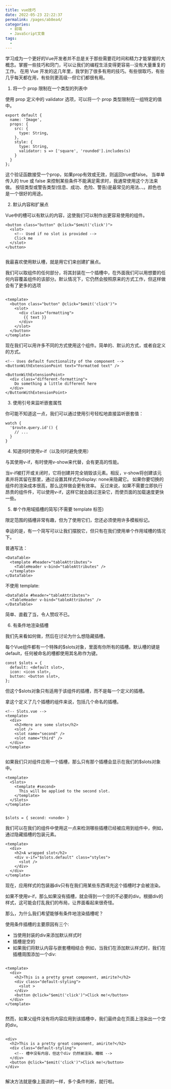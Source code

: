 ```yaml
---
title: vue技巧
date: 2022-05-23 22:22:37
permalink: /pages/ab8ea4/
categories:
  - 前端
  - JavaScript文章
tags:
  - 
---
```

学习成为一个更好的Vue开发者并不总是关于那些需要花时间和精力才能掌握的大概念。掌握一些技巧和窍门，可以让我们的编程生活变得更容易--没有大量重复的工作。
在用 Vue 开发的这几年里，我学到了很多有用的技巧。有些很取巧，有些几乎每天都在用，有些则更高级--但它们都很有用。

1. 将一个 prop 限制在一个类型的列表中

使用 prop 定义中的 validator 选项，可以将一个 prop 类型限制在一组特定的值中。


```
export default {
  name: 'Image',
  props: {
    src: {
      type: String,
    },
    style: {
      type: String,
      validator: s => ['square', 'rounded'].includes(s)
    }
  }
};

```

这个验证函数接受一个prop，如果prop有效或无效，则返回true或false。
当单单传入的 true 或 false 来控制某些条件不能满足需求时，我通常使用这个方法来做。
按钮类型或警告类型(信息、成功、危险、警告)是最常见的用法、、。颜色也是一个很好的用途。

2. 默认内容和扩展点

Vue中的槽可以有默认的内容，这使我们可以制作出更容易使用的组件。

```
<button class="button" @click="$emit('click')">
  <slot>
    <!-- Used if no slot is provided -->
    Click me
  </slot>
</button>


```

我最喜欢使用默认槽，就是用它们来创建扩展点。

我们可以取组件的任何部分，将其封装在一个插槽中，在外面我们可以用想要的任何内容覆盖组件的该部分。默认情况下，它仍然会按照原来的方式工作，但这样做会有了更多的选项

```

<template>
  <button class="button" @click="$emit('click')">
    <slot>
      <div class="formatting">
        {{ text }}
      </div>
    </slot>
  </button>
</template>

```

现在我们可以用许多不同的方式使用这个组件。简单的、默认的方式，或者自定义的方式。    

```vue
<!-- Uses default functionality of the component -->
<ButtonWithExtensionPoint text="Formatted text" />

<ButtonWithExtensionPoint>
  <div class="different-formatting">
    Do something a little different here
  </div>
</ButtonWithExtensionPoint>

```

3. 使用引号来监听嵌套属性

你可能不知道这一点，我们可以通过使用引号轻松地直接监听嵌套值： 

```
watch {
  '$route.query.id'() {
    // ...
  }
}

```

4. 知道何时使用v-if（以及何时避免使用）

与其使用v-if，有时使用v-show来代替，会有更高的性能。

<ComplicatedChart v-show="chartEnabled" />


当v-if被打开或关闭时，它将创建并完全销毁该元素。相反，v-show将创建该元素并将其留在那里，通过设置其样式为display: none来隐藏它。
如果你要切换的组件的渲染成本很高，那么这样做会更有效率。
反过来说，如果不需要立即执行昂贵的组件件，可以使用v-if，这样它就会跳过渲染它，而使页面的加载速度更快一些。


5. 单个作用域插槽的简写(不需要 template 标签)

限定范围的插槽非常有趣，但为了使用它们，您还必须使用许多模板标记。

幸运的是，有一个简写可以让我们摆脱它，但只有在我们使用单个作用域槽的情况下。

普通写法：

```
<DataTable>
  <template #header="tableAttributes">
    <TableHeader v-bind="tableAttributes" />
  </template>
</DataTable>
```

不使用 template:

```
<DataTable #header="tableAttributes">
  <TableHeader v-bind="tableAttributes" />
</DataTable>
```

简单、直截了当，令人赞叹不已。

6. 有条件地渲染插槽

我们先来看如何做，然后在讨论为什么想隐藏插槽。

每个Vue组件都有一个特殊的$slots对象，里面有你所有的插槽。默认槽的键是default，任何被命名的槽都使用其名称作为键。

```
const $slots = {
  default: <default slot>,
  icon: <icon slot>,
  button: <button slot>,
};
```

但这个$slots对象只有适用于该组件的插槽，而不是每一个定义的插槽。

拿这个定义了几个插槽的组件来说，包括几个命名的插槽。

```
<!-- Slots.vue -->
<template>
  <div>
    <h2>Here are some slots</h2>
    <slot />
    <slot name="second" />
    <slot name="third" />
  </div>
</template>


```


如果我们只对组件应用一个插槽，那么只有那个插槽会显示在我们的$slots对象中。
    

```
<template>
  <Slots>
    <template #second>
      This will be applied to the second slot.
    </template>
  </Slots>
</template>


```

```
$slots = { second: <vnode> }
```

我们可以在我们的组件中使用这一点来检测哪些插槽已经被应用到组件中，例如，通过隐藏插槽的包装元素。

```
<template>
  <div>
    <h2>A wrapped slot</h2>
    <div v-if="$slots.default" class="styles">
      <slot />
    </div>
  </div>
</template>

```

现在，应用样式的包装器div只有在我们用某些东西填充这个插槽时才会被渲染。

如果不使用v-if，那么如果没有插槽，就会得到一个空的不必要的div。根据div的样式，这可能会打乱我们的布局，让界面看起来很奇怪。


那么，为什么我们希望能够有条件地渲染插槽呢？

使用条件插槽的主要原因有三个:

- 当使用封装的div来添加默认样式时
- 插槽是空的
- 如果我们将默认内容与嵌套槽相结合
例如，当我们在添加默认样式时，我们在插槽周围添加一个div:
  
```vue

<template>
  <div>
    <h2>This is a pretty great component, amirite?</h2>
    <div class="default-styling">
      <slot >
    </div>
    <button @click="$emit('click')">Click me!</button>
  </div>
</template>


```

然而，如果父组件没有将内容应用到该插槽中，我们最终会在页面上渲染出一个空的div。

```vue

<div>
  <h2>This is a pretty great component, amirite?</h2>
  <div class="default-styling">
    <!-- 槽中没有内容，但这个div 仍然被渲染。糟糕 -->
  </div>
  <button @click="$emit('click')">Click me!</button>
</div>


```

解决方法就是像上面讲的一样，多个条件判断，就行啦。



